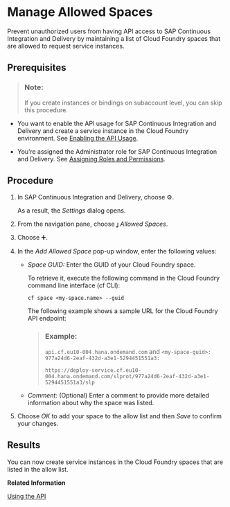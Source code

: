 <!-- loio0181fc51422e459fa79e717d433f94d4 -->

<link rel="stylesheet" type="text/css" href="css/sap-icons.css"/>

# Manage Allowed Spaces

Prevent unauthorized users from having API access to SAP Continuous Integration and Delivery by maintaining a list of Cloud Foundry spaces that are allowed to request service instances.



<a name="loio0181fc51422e459fa79e717d433f94d4__prereq_qpz_y35_cbc"/>

## Prerequisites

> ### Note:  
> If you create instances or bindings on subaccount level, you can skip this procedure.

-   You want to enable the API usage for SAP Continuous Integration and Delivery and create a service instance in the Cloud Foundry environment. See [Enabling the API Usage](enabling-the-api-usage-1aedc23.md).

-   You’re assigned the Administrator role for SAP Continuous Integration and Delivery. See [Assigning Roles and Permissions](assigning-roles-and-permissions-c679ebd.md).




<a name="loio0181fc51422e459fa79e717d433f94d4__steps_itn_fj5_cbc"/>

## Procedure

1.  In SAP Continuous Integration and Delivery, choose :gear:.

    As a result, the *Settings* dialog opens.

2.  From the navigation pane, choose <span class="SAP-icons-V5"></span> *Allowed Spaces*.

3.  Choose :heavy_plus_sign:.

4.  In the *Add Allowed Space* pop-up window, enter the following values:

    -   *Space GUID:* Enter the GUID of your Cloud Foundry space.

        To retrieve it, execute the following command in the Cloud Foundry command line interface \(cf CLI\):

        ```
        cf space <my-space.name> --guid
        ```

        The following example shows a sample URL for the Cloud Foundry API endpoint:

        > ### Example:  
        > `api.cf.eu10-004.hana.ondemand.com` and `<my-space-guid>: 977a24d6-2eaf-432d-a3e1-5294451551a3:`
        > 
        > `https://deploy-service.cf.eu10-004.hana.ondemand.com/slprot/977a24d6-2eaf-432d-a3e1-5294451551a3/slp`

    -   *Comment:* \(Optional\) Enter a comment to provide more detailed information about why the space was listed.


5.  Choose *OK* to add your space to the allow list and then *Save* to confirm your changes.




<a name="loio0181fc51422e459fa79e717d433f94d4__result_tpp_2m5_cbc"/>

## Results

You can now create service instances in the Cloud Foundry spaces that are listed in the allow list.

**Related Information**  


[Using the API](using-the-api-9819fa1.md "Discover, explore, and test the application programming interface (API) available for SAP Continuous Integration and Delivery on SAP Business Accelerator Hub.")

